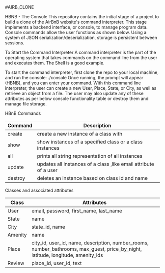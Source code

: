 #AIRB_CLONE


HBNB - The Console
This repository contains the initial stage of a project to build a clone of the AirBnB website's command interpreter. This stage implements a backend interface, or console, to manage program data. Console commands allow the user functions as shown below. Using a system of JSON serialization/deserialization, storage is persistent between sessions.

To Start the Command Interpreter
A command interpreter is the part of the operating system that takes commands on the command line from the user and executes them. The Shell is a good example.

To start the command interpreter, first clone the repo to your local machine, and run the console: ./console Once running, the prompt will appear (HBNB), and you can enter your command. With this command line interpreter, the user can create a new User, Place, State, or City, as well as retrieve an object from a file. The user may also update any of these attributes as per below console functionality table or destroy them and manage file storage.

HBnB Commands

Command | Description
--------|----------------
create  | create a new instance of  a class with
show | show instances of a specified class or a class instances
all | prints all string representation of all instances
update | updates all instances of a class ,like email attribute of a user
destroy | deletes an instance based on class id and name

Classes and associated attributes

Class | Attributes |
----------------|----------------
User | email, password, first_name, last_name
State | name
City | state_id, name
Amenity | name
Place | city_id, user_id, name, description, number_rooms, number_bathrooms, max_guest, price_by_night, latitude, longitude, amenity_ids
Review | place_id, user_id, text